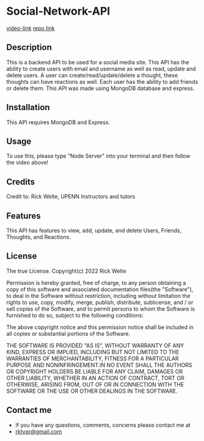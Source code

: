 # Social-Network-API
[video-link](https://drive.google.com/file/d/1dILUt2i0_HsNyfaj0dVqxaYdmijMDQAw/view?usp=sharing)
[repo link](https://github.com/rktvpr/Social-Network-API)


## Description
This is a backend API to be used for a social media site. This API has the ability to create users with email and username as well as read, update and delete users. 
A user can create/read/update/delete a thought, these thoughts can have reactions as well. Each user has the ability to add friends or delete them. This API was made using MongoDB database and express.

## Installation
This API requires MongoDB and Express.

## Usage
To use this, please type "Node Server" into your terminal and then follow the video above!

## Credits
Credit to: Rick Welte, UPENN Instructors and tutors

## Features
This API has features to view, add, update, and delete Users, Friends, Thoughts, and Reactions.

## License

The true License. Copyright(c) 2022 Rick Welte

Permission is hereby granted, free of charge, to any person obtaining a copy of this software and associated documentation files(the "Software"), to deal in the Software without restriction, including without limitation the rights to use, copy, modify, merge, publish, distribute, sublicense, and / or sell copies of the Software, and to permit persons to whom the Software is furnished to do so, subject to the following conditions:

The above copyright notice and this permission notice shall be included in all copies or substantial portions of the Software.

THE SOFTWARE IS PROVIDED "AS IS", WITHOUT WARRANTY OF ANY KIND, EXPRESS OR IMPLIED, INCLUDING BUT NOT LIMITED TO THE WARRANTIES OF MERCHANTABILITY, FITNESS FOR A PARTICULAR PURPOSE AND NONINFRINGEMENT.IN NO EVENT SHALL THE AUTHORS OR COPYRIGHT HOLDERS BE LIABLE FOR ANY CLAIM, DAMAGES OR OTHER LIABILITY, WHETHER IN AN ACTION OF CONTRACT, TORT OR OTHERWISE, ARISING FROM, OUT OF OR IN CONNECTION WITH THE SOFTWARE OR THE USE OR OTHER DEALINGS IN THE SOFTWARE.

## Contact me 
* If you have any questions, comments, concerns please contact me at 
* rktvpr@gmail.com
